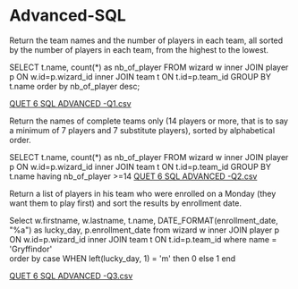# Advanced-SQL

Return the team names and the number of players in each team, all sorted by the number of players in each team, from the highest to the lowest.

SELECT t.name, count(*) as nb_of_player
FROM wizard w
inner JOIN player p ON w.id=p.wizard_id
inner JOIN team t ON t.id=p.team_id
GROUP BY t.name
order by nb_of_player desc;

[QUET 6 SQL ADVANCED -Q1.csv](https://github.com/Remydata/Advanced-SQL/files/8216556/QUET.6.SQL.ADVANCED.-Q1.csv)


Return the names of complete teams only (14 players or more, that is to say a minimum of 7 players and 7 substitute players), sorted by alphabetical order.

SELECT t.name, count(*) as nb_of_player
FROM wizard w
inner JOIN player p ON w.id=p.wizard_id
inner JOIN team t ON t.id=p.team_id
GROUP BY t.name
having nb_of_player >=14
[QUET 6 SQL ADVANCED -Q2.csv](https://github.com/Remydata/Advanced-SQL/files/8216557/QUET.6.SQL.ADVANCED.-Q2.csv)


Return a list of players in his team who were enrolled on a Monday (they want them to play first) and sort the results by enrollment date.

Select w.firstname, w.lastname, t.name, DATE_FORMAT(enrollment_date, "%a") as lucky_day, p.enrollment_date
from wizard w
inner JOIN player p ON w.id=p.wizard_id
inner JOIN team t ON t.id=p.team_id
where name = 'Gryffindor'  
order by case WHEN left(lucky_day, 1) = 'm' then 0 else 1 end

[QUET 6 SQL ADVANCED -Q3.csv](https://github.com/Remydata/Advanced-SQL/files/8216558/QUET.6.SQL.ADVANCED.-Q3.csv)
